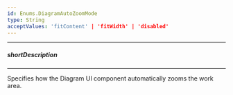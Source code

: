 ```yaml
---
id: Enums.DiagramAutoZoomMode
type: String
acceptValues: 'fitContent' | 'fitWidth' | 'disabled'
---
```

---
##### shortDescription
<!-- Description goes here -->

---
<!-- Description goes here -->
Specifies how the Diagram UI component automatically zooms the work area.